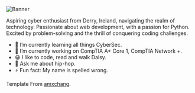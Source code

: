 ![Banner]([https://www.figma.com/file/SH2NJEGNEytZugm4T5ChQQ/README-Github-Banner-(Community)?type=design&node-id=103%3A63&mode=design&t=XxnkZXEDoAw2tyAy-1](https://github.com/Cnochur/Cnochur/blob/main/Make%20your%20README%20(1).png))

Aspiring cyber enthusiast from Derry, Ireland, navigating the realm of technology. Passionate about web development, with a passion for Python. Excited by problem-solving and the thrill of conquering coding challenges.

- 🌱 I’m currently learning all things CyberSec.
- 🔭 I’m currently working on CompTIA A+ Core 1, CompTIA Network +.
- 😀 I like to code, read and walk Daisy.
- 💬 Ask me about hip-hop.
- ⚡ Fun fact: My name is spelled wrong. 













Template From [amxchang](https://github.com/amxchang).
